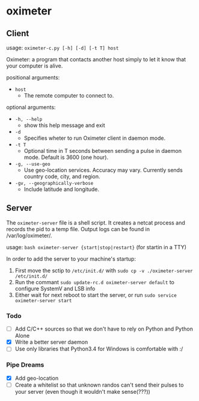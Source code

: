 # oximeter
## Client
usage: `oximeter-c.py [-h] [-d] [-t T] host`

Oximeter: a program that contacts another host simply to let it know that your computer is alive.

positional arguments:


* `host`
  * The remote computer to connect to.

optional arguments:


* `-h, --help`
  * show this help message and exit
* `-d`
  * Specifies wheter to run Oximeter client in daemon mode.
* `-t T`
  * Optional time in T seconds between sending a pulse in daemon mode. Default is 3600 (one hour).
* `-g, --use-geo`
  * Use geo-location services. Accuracy may vary. Currently sends country code, city, and region.
* `-gv, --geographically-verbose`     
  * Include latitude and longitude.
## Server

The `oximeter-server` file is a shell script. It creates a netcat process and records the pid to a temp file. Output logs can be found in /var/log/oximeter/.

usage: `bash oximeter-server {start|stop|restart}` (for startin in a TTY)

In order to add the server to your machine's startup:

1. First move the sctip to `/etc/init.d/` with `sudo cp -v ./oximeter-server /etc/init.d/`
1. Run the commant `sudo update-rc.d oximeter-server default` to configure SystemV and LSB info
1. Either wait for next reboot to start the server, or run `sudo service oximeter-server start`


### Todo

- [ ] Add C/C++ sources so that we don't have to rely on Python and Python Alone
- [x] Write a better server daemon
- [ ] Use only libraries that Python3.4 for Windows is comfortable with :/

### Pipe Dreams

- [x] Add geo-location
- [ ] Create a whitelist so that unknown randos can't send their pulses to your server (even though it wouldn't make sense(???))
